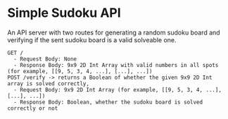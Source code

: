 # Simple Sudoku API

An API server with two routes for generating a random sudoku board and verifying if the sent sudoku board is a valid solveable one.

```
GET / 
  - Request Body: None
  - Response Body: 9x9 2D Int Array with valid numbers in all spots (for example, [[9, 5, 3, 4, ...], [...], ...])
POST /verify -> returns a Boolean of whether the given 9x9 2D Int array is solved correctly, 
  - Request Body: 9x9 2D Int Array (for example, [[9, 5, 3, 4, ...], [...], ...])
  - Response Body: Boolean, whether the sudoku board is solved correctly or not
```
